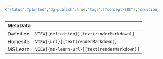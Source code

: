 ```yaml
---
{"status":"planted","dg-publish":true,"tags":["concept/SRE"],"creation_date":"2024-05-08 18:44","definition":"A materialized view is a pre-computed data set derived from a query specification (the SELECT in the view definition) and stored for later use. Because the data is pre-computed, querying a materialized view is faster than executing a query against the base table of the view.","ms-learn-url":"undefined","url":"https://docs.snowflake.com/en/user-guide/views-materialized#:~:text=A%20materialized%20view%20is%20a,base%20table%20of%20the%20view.","aliases":null,"permalink":"/concepts/materialized-view/","dgPassFrontmatter":true}
---
```



| MetaData   |                                              |
| ---------- | -------------------------------------------- |
| Definition | `VIEW[{definition}][text(renderMarkdown)]`   |
| Homesite   | `VIEW[{url}][text(renderMarkdown)]`          |
| MS Learn   | `VIEW[{ms-learn-url}][text(renderMarkdown)]` |
